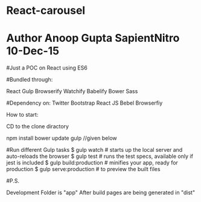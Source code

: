 # React-carousel
# Author Anoop Gupta SapientNitro 10-Dec-15
#Just a POC on React using ES6


#Bundled through:

React
Gulp
Browserify
Watchify
Babelify
Bower
Sass

#Dependency on:
Twitter Bootstrap
React JS
Bebel
Browserfiy


How to start:

CD to the clone diractory

npm install
bower update
gulp <desired task> //given below


#Run different Gulp tasks
$ gulp watch                              # starts up the local server and auto-reloads the browser
$ gulp test                               # runs the test specs, available only if jest is included
$ gulp build:production                   # minifies your app, ready for production
$ gulp serve:production                   # to preview the built files



#P.S.

Development Folder is "app"
After build pages are being generated in "dist"
